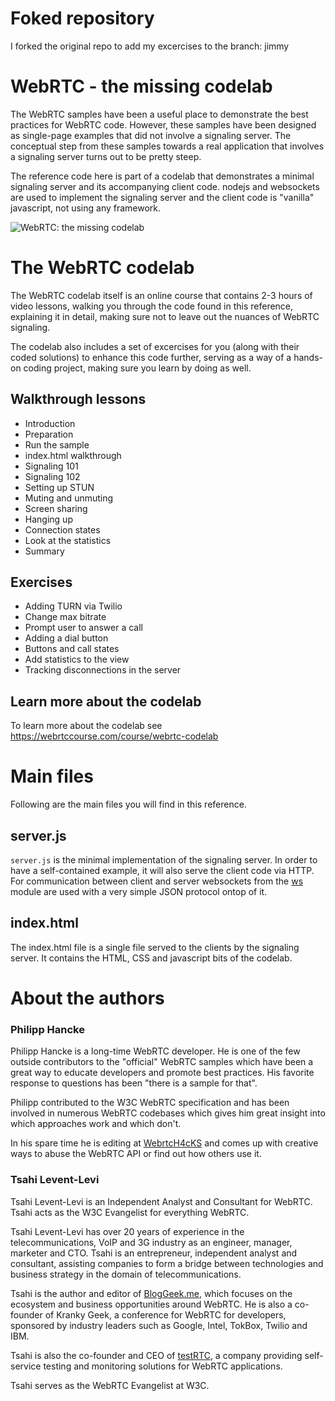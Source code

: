 # Foked repository
I forked the original repo to add my excercises to the branch: jimmy

# WebRTC - the missing codelab
The WebRTC samples have been a useful place to demonstrate the
best practices for WebRTC code. However, these samples have been
designed as single-page examples that did not involve a signaling
server. The conceptual step from these samples towards a real
application that involves a signaling server turns out to be pretty
steep.

The reference code here is part of a codelab that demonstrates a minimal
signaling server and its accompanying client code. nodejs and websockets
are used to implement the signaling server and the client code is "vanilla"
javascript, not using any framework.

![WebRTC: the missing codelab](https://webrtccourse.com/wp-content/uploads/2020/03/20200320.png)

# The WebRTC codelab

The WebRTC codelab itself is an online course that contains 2-3 hours of
video lessons, walking you through the code found in this reference,
explaining it in detail, making sure not to leave out the nuances of
WebRTC signaling.

The codelab also includes a set of excercises for you (along with their
coded solutions) to enhance this code further, serving as a way of a hands-on
coding project, making sure you learn by doing as well.

## Walkthrough lessons

* Introduction
* Preparation
* Run the sample
* index.html walkthrough
* Signaling 101
* Signaling 102
* Setting up STUN
* Muting and unmuting
* Screen sharing
* Hanging up
* Connection states
* Look at the statistics
* Summary

## Exercises

* Adding TURN via Twilio
* Change max bitrate
* Prompt user to answer a call
* Adding a dial button
* Buttons and call states
* Add statistics to the view
* Tracking disconnections in the server

## Learn more about the codelab

To learn more about the codelab see https://webrtccourse.com/course/webrtc-codelab

# Main files

Following are the main files you will find in this reference.

## server.js
`server.js` is the minimal implementation of the signaling server. In order
to have a self-contained example, it will also serve the client code via HTTP.
For communication between client and server websockets from the
[ws](https://www.npmjs.com/package/ws) module are used with a very simple JSON protocol ontop of it.

## index.html
The index.html file is a single file served to the clients by the signaling
server. It contains the HTML, CSS and javascript bits of the codelab.

# About the authors

### Philipp Hancke
Philipp Hancke is a long-time WebRTC developer. He is one of the few outside
contributors to the "official" WebRTC samples which have been a great way to
educate developers and promote best practices. His favorite response to
questions has been "there is a sample for that".

Philipp contributed to the W3C WebRTC specification and has been involved in
numerous WebRTC codebases which gives him great insight into which approaches
work and which don't.

In his spare time he is editing at [WebrtcH4cKS](https://webrtchacks.com/)
and comes up with creative ways to abuse the WebRTC API or find out how
others use it.

### Tsahi Levent-Levi

Tsahi Levent-Levi is an Independent Analyst and Consultant for WebRTC. Tsahi acts as the W3C Evangelist for everything WebRTC.

Tsahi Levent-Levi has over 20 years of experience in the telecommunications, VoIP and 3G industry as an engineer, manager, marketer and CTO. Tsahi is an entrepreneur, independent analyst and consultant, assisting companies to form a bridge between technologies and business strategy in the domain of telecommunications.

Tsahi is the author and editor of [BlogGeek.me](https://bloggeek.me), which focuses on the ecosystem and business opportunities around WebRTC. He is also a co-founder of Kranky Geek, a conference for WebRTC for developers, sponsored by industry leaders such as Google, Intel, TokBox, Twilio and IBM.

Tsahi is also the co-founder and CEO of [testRTC](https://testrtc.com), a company providing self-service testing and monitoring solutions for WebRTC applications.

Tsahi serves as the WebRTC Evangelist at W3C.
